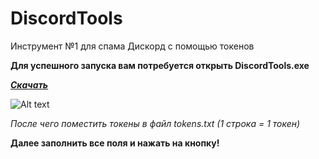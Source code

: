 # DiscordTools
Инструмент №1 для спама Дискорд с помощью токенов

**Для успешного запуска вам потребуется открыть DiscordTools.exe**

[***Скачать***](https://github.com/LORD-ME-CODE/DiscordTools/releases/download/master/DiscordTools.exe)
                    

![Alt text](https://i.imgur.com/oHwwwub.png?raw=true "Скриншот окна")


*После чего поместить токены в файл tokens.txt (1 строка = 1 токен)*


**Далее заполнить все поля и нажать на кнопку!**
